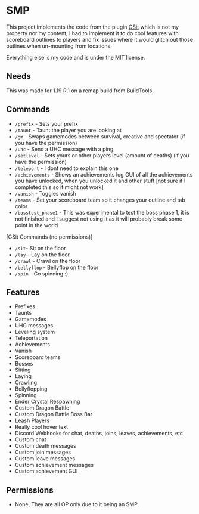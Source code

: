 # SMP

This project implements the code from the plugin [GSit](https://github.com/Gecolay/GSit) which is not my property nor my content, I had to implement it to do cool features with scoreboard outlines to players and fix issues where it would glitch out those outlines when un-mounting from locations.

Everything else is my code and is under the MIT license.

## Needs
This was made for 1.19 R.1 on a remap build from BuildTools.

## Commands

- `/prefix` - Sets your prefix
- `/taunt` - Taunt the player you are looking at
- `/gm` - Swaps gamemodes between survival, creative and spectator (if you have the permission)
- `/uhc` - Send a UHC message with a ping
- `/setlevel` - Sets yours or other players level (amount of deaths) (if you have the permission)
- `/teleport` - I dont need to explain this one
- `/achievements` - Shows an achievements log GUI of all the achievements you have unlocked, when you unlocked it and other stuff [not sure if I completed this so it might not work]
- `/vanish` - Toggles vanish
- `/teams` - Set your scoreboard team so it changes your outline and tab color
- `/bosstest_phase1` - This was experimental to test the boss phase 1, it is not finished and I suggest not using it as it will probably break some point in the world

[GSit Commands (no permissions)]
- `/sit`- Sit on the floor
- `/lay` - Lay on the floor
- `/crawl` - Crawl on the floor
- `/bellyflop` - Bellyflop on the floor
- `/spin` -  Go spinning :)

## Features

- Prefixes
- Taunts
- Gamemodes
- UHC messages
- Leveling system
- Teleportation
- Achievements
- Vanish
- Scoreboard teams
- Bosses
- Sitting
- Laying
- Crawling
- Bellyflopping
- Spinning
- Ender Crystal Respawning
- Custom Dragon Battle 
- Custom Dragon Battle Boss Bar
- Leash Players
- Really cool hover text
- Discord Webhooks for chat, deaths, joins, leaves, achievements, etc
- Custom chat
- Custom death messages
- Custom join messages
- Custom leave messages
- Custom achievement messages
- Custom achievement GUI

## Permissions
- None, They are all OP only due to it being an SMP.